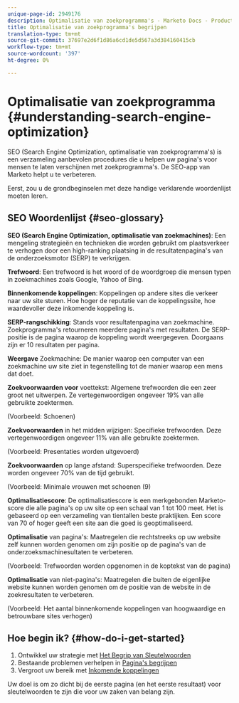 ```yaml
---
unique-page-id: 2949176
description: Optimalisatie van zoekprogramma's - Marketo Docs - Productdocumentatie
title: Optimalisatie van zoekprogramma's begrijpen
translation-type: tm+mt
source-git-commit: 37697e2d6f1d86a6cd1de5d567a3d384160415cb
workflow-type: tm+mt
source-wordcount: '397'
ht-degree: 0%

---
```



# Optimalisatie van zoekprogramma {#understanding-search-engine-optimization}

SEO (Search Engine Optimization, optimalisatie van zoekprogramma&#39;s) is een verzameling aanbevolen procedures die u helpen uw pagina&#39;s voor mensen te laten verschijnen met zoekprogramma&#39;s. De SEO-app van Marketo helpt u te verbeteren.

Eerst, zou u de grondbeginselen met deze handige verklarende woordenlijst moeten leren.

## SEO Woordenlijst {#seo-glossary}

**SEO (Search Engine Optimization, optimalisatie van zoekmachines)**: Een mengeling strategieën en technieken die worden gebruikt om plaatsverkeer te verhogen door een high-ranking plaatsing in de resultatenpagina&#39;s van de onderzoeksmotor (SERP) te verkrijgen.

**Trefwoord**: Een trefwoord is het woord of de woordgroep die mensen typen in zoekmachines zoals Google, Yahoo of Bing.

**Binnenkomende koppelingen**: Koppelingen op andere sites die verkeer naar uw site sturen. Hoe hoger de reputatie van de koppelingssite, hoe waardevoller deze inkomende koppeling is.

**SERP-rangschikking**: Stands voor resultatenpagina van zoekmachine. Zoekprogramma&#39;s retourneren meerdere pagina&#39;s met resultaten. De SERP-positie is de pagina waarop de koppeling wordt weergegeven. Doorgaans zijn er 10 resultaten per pagina.

**Weergave** Zoekmachine: De manier waarop een computer van een zoekmachine uw site ziet in tegenstelling tot de manier waarop een mens dat doet.

**Zoekvoorwaarden voor** voettekst: Algemene trefwoorden die een zeer groot net uitwerpen. Ze vertegenwoordigen ongeveer 19% van alle gebruikte zoektermen.

(Voorbeeld: Schoenen)

**Zoekvoorwaarden** in het midden wijzigen: Specifieke trefwoorden. Deze vertegenwoordigen ongeveer 11% van alle gebruikte zoektermen.

(Voorbeeld: Presentaties worden uitgevoerd)

**Zoekvoorwaarden** op lange afstand: Superspecifieke trefwoorden. Deze worden ongeveer 70% van de tijd gebruikt.

(Voorbeeld: Minimale vrouwen met schoenen (9)

**Optimalisatiescore**: De optimalisatiescore is een merkgebonden Marketo-score die alle pagina&#39;s op uw site op een schaal van 1 tot 100 meet. Het is gebaseerd op een verzameling van tientallen beste praktijken. Een score van 70 of hoger geeft een site aan die goed is geoptimaliseerd.

**Optimalisatie** van pagina&#39;s: Maatregelen die rechtstreeks op uw website zelf kunnen worden genomen om zijn positie op de pagina&#39;s van de onderzoeksmachinesultaten te verbeteren.

(Voorbeeld: Trefwoorden worden opgenomen in de koptekst van de pagina)

**Optimalisatie** van niet-pagina&#39;s: Maatregelen die buiten de eigenlijke website kunnen worden genomen om de positie van de website in de zoekresultaten te verbeteren.

(Voorbeeld: Het aantal binnenkomende koppelingen van hoogwaardige en betrouwbare sites verhogen)

## Hoe begin ik? {#how-do-i-get-started}

1. Ontwikkel uw strategie met [Het Begrip van Sleutelwoorden](/help/marketo/product-docs/additional-apps/seo/keywords/seo-understanding-keywords.md)
1. Bestaande problemen verhelpen in [Pagina&#39;s begrijpen](/help/marketo/product-docs/additional-apps/seo/pages/seo-understanding-pages.md)
1. Vergroot uw bereik met [Inkomende koppelingen](/help/marketo/product-docs/additional-apps/seo/inbound-links/seo-understanding-inbound-links.md)

Uw doel is om zo dicht bij de eerste pagina (en het eerste resultaat) voor sleutelwoorden te zijn die voor uw zaken van belang zijn.
